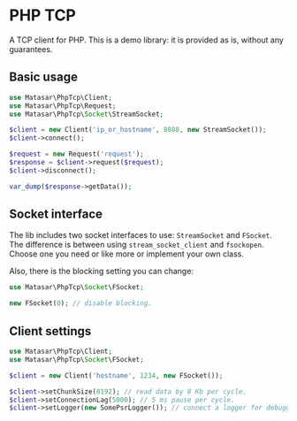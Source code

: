 # PHP TCP
A TCP client for PHP. This is a demo library: it is provided as is, without any guarantees.

## Basic usage
```php
use Matasar\PhpTcp\Client;
use Matasar\PhpTcp\Request;
use Matasar\PhpTcp\Socket\StreamSocket;

$client = new Client('ip_or_hostname', 8888, new StreamSocket());
$client->connect();

$request = new Request('request');
$response = $client->request($request);
$client->disconnect();

var_dump($response->getData());
```

## Socket interface
The lib includes two socket interfaces to use: `StreamSocket` and `FSocket`. 
The difference is between using `stream_socket_client` and `fsockopen`. 
Choose one you need or like more or implement your own class.

Also, there is the blocking setting you can change:
```php
use Matasar\PhpTcp\Socket\FSocket;

new FSocket(0); // disable blocking.
```

## Client settings
```php
use Matasar\PhpTcp\Client;
use Matasar\PhpTcp\Socket\FSocket;

$client = new Client('hostname', 1234, new FSocket());

$client->setChunkSize(8192); // read data by 8 Kb per cycle.
$client->setConnectionLag(5000); // 5 ms pause per cycle.
$client->setLogger(new SomePsrLogger()); // connect a logger for debugging.
```
